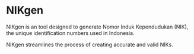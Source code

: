 # NIKgen
NIKgen is an tool designed to generate Nomor Induk Kependudukan (NIK), the unique identification numbers used in Indonesia. 

NIKgen streamlines the process of creating accurate and valid NIKs.